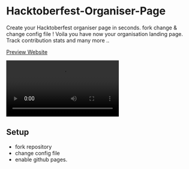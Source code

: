 # Hacktoberfest-Organiser-Page
Create your Hacktoberfest organiser page in seconds. fork change &amp;  change config file !
Voila you have now your organisation landing page. Track contribution stats and many more ..


[Preview Website](https://mayukhpankaj.github.io/IETE-hacktoberfest/)

![preview](https://github.com/mayukhpankaj/Hacktoberfest-Organiser-Page/blob/main/preview.webm)

## Setup
 - fork repository
 - change config file
 - enable github pages.
 
 
